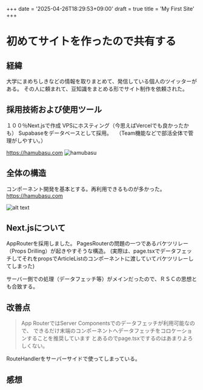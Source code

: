 +++
date = '2025-04-26T18:29:53+09:00'
draft = true
title = 'My First Site'
+++
# 初めてサイトを作ったので共有する

## 経緯

大学にまめちしきなどの情報を取りまとめて、発信している個人のツイッターがある。
その人に頼まれて、豆知識をまとめる形でサイト制作を依頼された。

## 採用技術および使用ツール

１００％Next.jsで作成
VPSにホスティング（今思えばVercelでも良かったかも）
Supabaseをデータベースとして採用。
　（Team機能などで部活全体で管理がしやすい。）

https://hamubasu.com
![hamubasu](./ハムバス.png)


## 全体の構造

コンポーネント開発を基本とする。再利用できるものが多かった。
https://hamubasu.com

![alt text](<スクリーンショット 2025-04-16 135429.png>)

## Next.jsについて

AppRouterを採用しました。
PagesRouterの問題の一つであるバケツリレー（Props Drilling）が起きやすそうな構造。
(実際は、page.tsxでデータフェッチしてそれをpropsでArticleListのコンポーネントに渡していてバケツリレーしてしまった)

サーバー側での処理（データフェッチ等）がメインだったので、ＲＳＣの思想とも合致する。






## 改善点

> App RouterではServer Componentsでのデータフェッチが利用可能なので、
> できるだけ末端のコンポーネントへデータフェッチをコロケーションすることを推奨しています
とあるのでpage.tsxでするのはあまりよろしくない。

RouteHandlerをサーバーサイドで使ってしまっている。

## 感想



